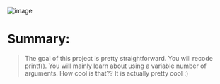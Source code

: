 ![image](https://user-images.githubusercontent.com/86990997/193451971-a2b26343-fff3-4aeb-9d11-2f8a36f1d4c2.png)
# Summary:
> The goal of this project is pretty straightforward. You will recode printf().
You will mainly learn about using a variable number of arguments. How cool is that??
It is actually pretty cool :)
